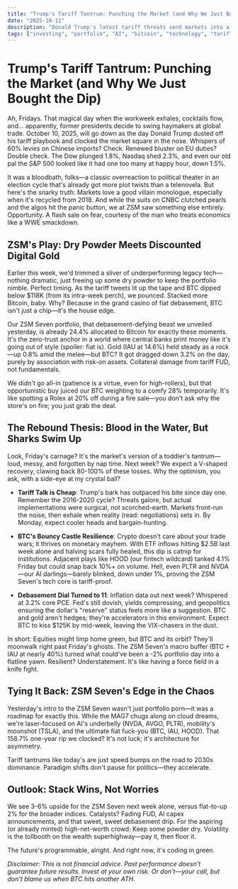 ```yaml
---
title: "Trump's Tariff Tantrum: Punching the Market (and Why We Just Bought the Dip)"
date: "2025-10-11"
description: "Donald Trump's latest tariff threats send markets into a Friday frenzy. ZSM stacks more BTC on the chaos—because debasement doesn't take weekends off."
tags: ["investing", "portfolio", "AI", "bitcoin", "technology", "tariffs", "trump"]
---
```


# Trump's Tariff Tantrum: Punching the Market (and Why We Just Bought the Dip)

Ah, Fridays. That magical day when the workweek exhales, cocktails flow, and... apparently, former presidents decide to swing haymakers at global trade. October 10, 2025, will go down as the day Donald Trump dusted off his tariff playbook and clocked the market square in the nose. Whispers of 60% levies on Chinese imports? Check. Renewed bluster on EU duties? Double check. The Dow plunged 1.8%, Nasdaq shed 2.3%, and even our old pal the S&P 500 looked like it had one too many at happy hour, down 1.5%.

It was a bloodbath, folks—a classic overreaction to political theater in an election cycle that's already got more plot twists than a telenovela. But here's the snarky truth: Markets love a good villain monologue, especially when it's recycled from 2018. And while the suits on CNBC clutched pearls and the algos hit the panic button, we at ZSM saw something else entirely. Opportunity. A flash sale on fear, courtesy of the man who treats economics like a WWE smackdown.

## ZSM's Play: Dry Powder Meets Discounted Digital Gold

Earlier this week, we'd trimmed a sliver of underperforming legacy tech—nothing dramatic, just freeing up some dry powder to keep the portfolio nimble. Perfect timing. As the tariff tweets lit up the tape and BTC dipped below $118K (from its intra-week perch), we pounced. Stacked more Bitcoin, baby. Why? Because in the grand casino of fiat debasement, BTC isn't just a chip—it's the house edge.

Our ZSM Seven portfolio, that debasement-defying beast we unveiled yesterday, is already 24.4% allocated to Bitcoin for exactly these moments. It's the zero-trust anchor in a world where central banks print money like it's going out of style (spoiler: fiat is). Gold (IAU at 14.6%) held steady as a rock—up 0.8% amid the melee—but BTC? It got dragged down 3.2% on the day, purely by association with risk-on assets. Collateral damage from tariff FUD, not fundamentals.

We didn't go all-in (patience is a virtue, even for high-rollers), but that opportunistic buy juiced our BTC weighting to a comfy 28% temporarily. It's like spotting a Rolex at 20% off during a fire sale—you don't ask why the store's on fire; you just grab the deal.

## The Rebound Thesis: Blood in the Water, But Sharks Swim Up

Look, Friday's carnage? It's the market's version of a toddler's tantrum—loud, messy, and forgotten by nap time. Next week? We expect a V-shaped recovery, clawing back 80-100% of these losses. Why the optimism, you ask, with a side-eye at my crystal ball?

- **Tariff Talk is Cheap**: Trump's bark has outpaced his bite since day one. Remember the 2016-2020 cycle? Threats galore, but actual implementations were surgical, not scorched-earth. Markets front-run the noise, then exhale when reality (read: negotiations) sets in. By Monday, expect cooler heads and bargain-hunting.

- **BTC's Bouncy Castle Resilience**: Crypto doesn't care about your trade wars; it thrives on monetary mayhem. With ETF inflows hitting $2.5B last week alone and halving scars fully healed, this dip is catnip for institutions. Adjacent plays like HOOD (our fintech wildcard) tanked 4.1% Friday but could snap back 10%+ on volume. Hell, even PLTR and NVDA—our AI darlings—barely blinked, down under 1%, proving the ZSM Seven's tech core is tariff-proof.

- **Debasement Dial Turned to 11**: Inflation data out next week? Whispered at 3.2% core PCE. Fed's still dovish, yields compressing, and geopolitics ensuring the dollar's "reserve" status feels more like a suggestion. BTC and gold aren't hedges; they're accelerators in this environment. Expect BTC to kiss $125K by mid-week, leaving the VIX-chasers in the dust.

In short: Equities might limp home green, but BTC and its orbit? They'll moonwalk right past Friday's ghosts. The ZSM Seven's macro buffer (BTC + IAU at nearly 40%) turned what could've been a -2% portfolio day into a flatline yawn. Resilient? Understatement. It's like having a force field in a knife fight.

## Tying It Back: ZSM Seven's Edge in the Chaos

Yesterday's intro to the ZSM Seven wasn't just portfolio porn—it was a roadmap for exactly this. While the MAG7 chugs along on cloud dreams, we're laser-focused on AI's underbelly (NVDA, AVGO, PLTR), mobility's moonshot (TSLA), and the ultimate fiat fuck-you (BTC, IAU, HOOD). That 158.7% one-year rip we clocked? It's not luck; it's architecture for asymmetry.

Tariff tantrums like today's are just speed bumps on the road to 2030s dominance. Paradigm shifts don't pause for politics—they accelerate.

## Outlook: Stack Wins, Not Worries

We see 3-6% upside for the ZSM Seven next week alone, versus flat-to-up 2% for the broader indices. Catalysts? Fading FUD, AI capex announcements, and that sweet, sweet debasement drip. For the aspiring (or already minted) high-net-worth crowd: Keep some powder dry. Volatility is the tollbooth on the wealth superhighway—pay it, then floor it.

The future's programmable, alright. And right now, it's coding in green.

*Disclaimer: This is not financial advice. Past performance doesn't guarantee future results. Invest at your own risk. Or don't—your call, but don't blame us when BTC hits another ATH.*